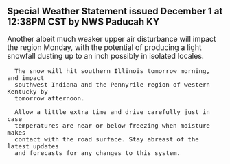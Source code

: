 <p>
   <h2>Special Weather Statement issued December 1 at 12:38PM CST by NWS Paducah KY</h2>
   <div style="font-size:120%">Another albeit much weaker upper air disturbance will impact the
      region Monday, with the potential of producing a light snowfall
      dusting up to an inch possibly in isolated locales.
      
      The snow will hit southern Illinois tomorrow morning, and impact
      southwest Indiana and the Pennyrile region of western Kentucky by
      tomorrow afternoon.
      
      Allow a little extra time and drive carefully just in case
      temperatures are near or below freezing when moisture makes
      contact with the road surface. Stay abreast of the latest updates
      and forecasts for any changes to this system.
   </div>
</p>